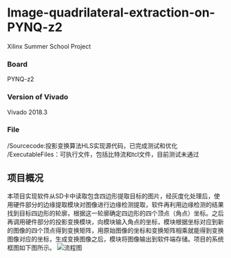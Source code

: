 # Image-quadrilateral-extraction-on-PYNQ-z2
Xilinx Summer School Project
### Board
PYNQ-z2  
### Version of Vivado
Vivado 2018.3  
### File
/Sourcecode:投影变换算法HLS实现源代码，已完成测试和优化  
/ExecutableFiles：可执行文件，包括比特流和tcl文件，目前测试未通过
## 项目概况
本项目实现软件从SD卡中读取包含四边形提取目标的图片，经灰度化处理后，使用硬件部分的边缘提取模块对图像进行边缘检测提取，软件再利用边缘检测的结果找到目标四边形的轮廓，根据这一轮廓确定四边形的四个顶点（角点）坐标。之后再调用硬件部分的投影变换模块，向模块输入角点的坐标，模块根据坐标对应到新的图像的四个顶点得到变换矩阵，用原始图像的坐标和变换矩阵相乘就能得到变换图像对应的坐标，生成变换图像之后，模块将图像输出到软件端存储。项目的系统框图如下图所示。
![流程图](https://github.com/Maplemo/Image-quadrilateral-extraction-on-PYNQ-z2/image/流程图.png)
